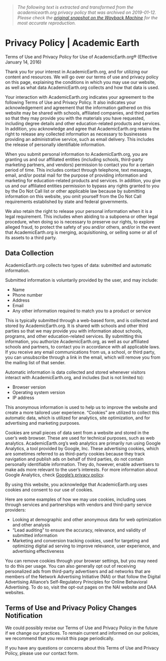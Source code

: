 > *The following text is extracted and transformed from the academicearth.org privacy policy that was archived on 2019-01-12. Please check the [original snapshot on the Wayback Machine](https://web.archive.org/web/20190112050435id_/https%3A//academicearth.org/privacy-policy) for the most accurate reproduction.*

# Privacy Policy | Academic Earth

Terms of Use and Privacy Policy for Use of AcademicEarth.org® (Effective January 14, 2016)

Thank you for your interest in AcademicEarth.org, and for utilizing our content and resources. We will go over our terms of use and privacy policy on this page, explaining the conditions in which you may use our website, as well as what data AcademicEarth.org collects and how that data is used. 

Your interaction with AcademicEarth.org indicates your agreement to the following Terms of Use and Privacy Policy. It also indicates your acknowledgement and agreement that the information gathered on this website may be shared with schools, affiliated companies, and third parties so that they may provide you with the materials you have requested, including degree details and other education-related products and services. In addition, you acknowledge and agree that AcademicEarth.org retains the right to release any collected information as necessary to businesses providing an administrative service, such as email delivery. This includes the release of personally identifiable information.

When you submit personal information to AcademicEarth.org, you are granting us and our affiliated entities (including schools, third-party marketing partners, and vendors) permission to contact you for a certain period of time. This includes contact through telephone, text messages, email, and/or postal mail for the purpose of providing information and marketing for education-related products and services. In addition, you give us and our affiliated entities permission to bypass any rights granted to you by the Do Not Call list or other applicable law because by submitting information on this website, you omit yourself from the Do Not Call requirements established by state and federal governments.

We also retain the right to release your personal information when it is a legal requirement. This includes when abiding to a subpoena or other legal procedure, when doing so is necessary to preserve our rights, to explore alleged fraud, to protect the safety of you and/or others, and/or in the event that AcademicEarth.org is merging, acquisitioning, or selling some or all of its assets to a third party.

## Data Collection

AcademicEarth.org collects two types of data: submitted and automatic information. 

Submitted information is voluntarily provided by the user, and may include:

  * Name
  * Phone number
  * Address
  * Email
  * Any other information required to match you to a product or service



This is typically submitted through a web-based form, and is collected and stored by AcademicEarth.org. It is shared with schools and other third parties so that we may provide you with information about schools, programs, and other education-related services. By submitting this information, you authorize AcademicEarth.org, as well as our affiliated schools and partners, to contact you in accordance with all applicable laws. If you receive any email communications from us, a school, or third party, you can unsubscribe through a link in the email, which will remove you from the mailing list of that sender.

Automatic information is data collected and stored whenever visitors interact with AcademicEarth.org, and includes (but is not limited to):

  * Browser version
  * Operating system version
  * IP address



This anonymous information is used to help us to improve the website and create a more tailored user experience. “Cookies” are utilized to collect this automatic data, which is utilized for analytics, site optimization, and for advertising and marketing purposes. 

Cookies are small pieces of data sent from a website and stored in the user’s web browser. These are used for technical purposes, such as web analytics. AcademicEarth.org’s web analytics are primarily run using Google Analytics, a tool provided by Google, Inc. These advertising cookies, which are sometimes referred to as third-party cookies because they track navigation and publish ads on behalf of third parties, do not contain personally identifiable information. They do, however, enable advertisers to make ads more relevant to the user’s interests. For more information about Google Analytics, check [Google’s privacy policy](https://www.google.com/intl/en/analytics/privacyoverview.html).

By using this website, you acknowledge that AcademicEarth.org uses cookies and consent to our use of cookies. 

Here are some examples of how we may use cookies, including uses through services and partnerships with vendors and third-party service providers:

  * Looking at demographic and other anonymous data for web optimization and other analysis
  * “Lead auditing” to ensure the accuracy, relevance, and validity of submitted information
  * Marketing and conversion tracking cookies, used for targeting and optimizing digital ad serving to improve relevance, user experience, and advertising effectiveness



You can remove cookies through your browser settings, but you may need to do this per usage. You can also generally opt out of receiving personalized ads from third-party advertisers and ad networks that are members of the Network Advertising Initiative (NAI) or that follow the Digital Advertising Alliance’s Self-Regulatory Principles for Online Behavioral Advertising. To do so, visit the opt-out pages on the NAI website and DAA websites.

## Terms of Use and Privacy Policy Changes Notification

We could possibly revise our Terms of Use and Privacy Policy in the future if we change our practices. To remain current and informed on our policies, we recommend that you revisit this page periodically.

If you have any questions or concerns about this Terms of Use and Privacy Policy, please use our contact form.
